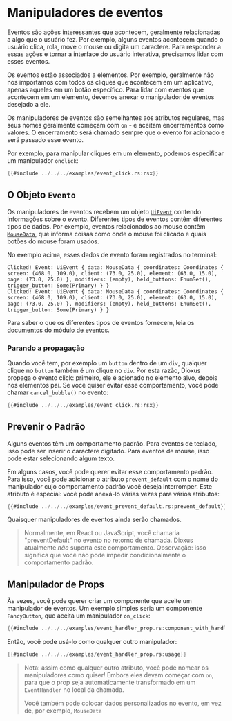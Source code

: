 # Manipuladores de eventos

Eventos são ações interessantes que acontecem, geralmente relacionadas a algo que o usuário fez. Por exemplo, alguns eventos acontecem quando o usuário clica, rola, move o mouse ou digita um caractere. Para responder a essas ações e tornar a interface do usuário interativa, precisamos lidar com esses eventos.

Os eventos estão associados a elementos. Por exemplo, geralmente não nos importamos com todos os cliques que acontecem em um aplicativo, apenas aqueles em um botão específico. Para lidar com eventos que acontecem em um elemento, devemos anexar o manipulador de eventos desejado a ele.

Os manipuladores de eventos são semelhantes aos atributos regulares, mas seus nomes geralmente começam com `on` - e aceitam encerramentos como valores. O encerramento será chamado sempre que o evento for acionado e será passado esse evento.

Por exemplo, para manipular cliques em um elemento, podemos especificar um manipulador `onclick`:

```rust
{{#include ../../../examples/event_click.rs:rsx}}
```

## O Objeto `Evento`

Os manipuladores de eventos recebem um objeto [`UiEvent`](https://docs.rs/dioxus-core/latest/dioxus_core/struct.UiEvent.html) contendo informações sobre o evento. Diferentes tipos de eventos contêm diferentes tipos de dados. Por exemplo, eventos relacionados ao mouse contêm [`MouseData`](https://docs.rs/dioxus/latest/dioxus/events/struct.MouseData.html), que informa coisas como onde o mouse foi clicado e quais botões do mouse foram usados.

No exemplo acima, esses dados de evento foram registrados no terminal:

```
Clicked! Event: UiEvent { data: MouseData { coordinates: Coordinates { screen: (468.0, 109.0), client: (73.0, 25.0), element: (63.0, 15.0), page: (73.0, 25.0) }, modifiers: (empty), held_buttons: EnumSet(), trigger_button: Some(Primary) } }
Clicked! Event: UiEvent { data: MouseData { coordinates: Coordinates { screen: (468.0, 109.0), client: (73.0, 25.0), element: (63.0, 15.0), page: (73.0, 25.0) }, modifiers: (empty), held_buttons: EnumSet(), trigger_button: Some(Primary) } }
```

Para saber o que os diferentes tipos de eventos fornecem, leia os [documentos do módulo de eventos](https://docs.rs/dioxus/latest/dioxus/events/index.html).

### Parando a propagação

Quando você tem, por exemplo um `button` dentro de um `div`, qualquer clique no `button` também é um clique no `div`. Por esta razão, Dioxus propaga o evento click: primeiro, ele é acionado no elemento alvo, depois nos elementos pai. Se você quiser evitar esse comportamento, você pode chamar `cancel_bubble()` no evento:

```rust
{{#include ../../../examples/event_click.rs:rsx}}
```

## Prevenir o Padrão

Alguns eventos têm um comportamento padrão. Para eventos de teclado, isso pode ser inserir o caractere digitado. Para eventos de mouse, isso pode estar selecionando algum texto.

Em alguns casos, você pode querer evitar esse comportamento padrão. Para isso, você pode adicionar o atributo `prevent_default` com o nome do manipulador cujo comportamento padrão você deseja interromper. Este atributo é especial: você pode anexá-lo várias vezes para vários atributos:

```rust
{{#include ../../../examples/event_prevent_default.rs:prevent_default}}
```

Quaisquer manipuladores de eventos ainda serão chamados.

> Normalmente, em React ou JavaScript, você chamaria "preventDefault" no evento no retorno de chamada. Dioxus atualmente _não_ suporta este comportamento. Observação: isso significa que você não pode impedir condicionalmente o comportamento padrão.

## Manipulador de Props

Às vezes, você pode querer criar um componente que aceite um manipulador de eventos. Um exemplo simples seria um componente `FancyButton`, que aceita um manipulador `on_click`:

```rust
{{#include ../../../examples/event_handler_prop.rs:component_with_handler}}
```

Então, você pode usá-lo como qualquer outro manipulador:

```rust
{{#include ../../../examples/event_handler_prop.rs:usage}}
```

> Nota: assim como qualquer outro atributo, você pode nomear os manipuladores como quiser! Embora eles devam começar com `on`, para que o prop seja automaticamente transformado em um `EventHandler` no local da chamada.
>
> Você também pode colocar dados personalizados no evento, em vez de, por exemplo, `MouseData`
